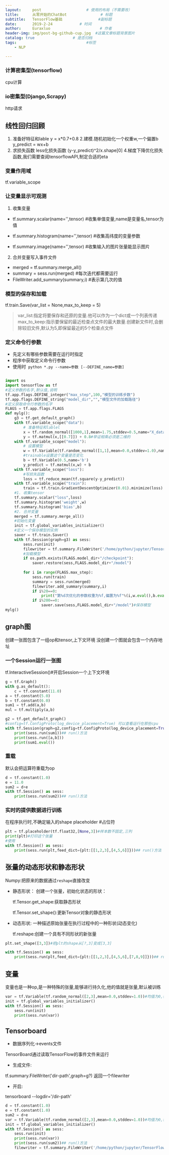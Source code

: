 ```yaml
---
layout:     post                    # 使用的布局（不需要改）
title:      从零开始的ChatBot               # 标题 
subtitle:   TensorFlow基础                #副标题
date:       2019-2-24            # 时间
author:     Euraxluo                      # 作者
header-img: img/post-bg-github-cup.jpg  #这篇文章标题背景图片
catalog: true                 # 是否归档
tags:                               #标签
    - NLP

---
```


### 计算密集型(tensorflow)
cpu计算
### io密集型(Django,Scrapy)
http请求

## 线性回归回顾
1. 准备好特征和lable
y = x*0.7+0.8
2.建模.随机初始化一个权重w,一个偏置b
y_predict = wx+b
3. 求损失函数
less化损失函数
(y-y_predict)^2/x.shape[0]
4.梯度下降优化损失函数,我们需要查阅tensorflowAPI,制定合适的eta

### 变量作用域
tf.variable_scope

### 让变量显示可观测
1. 收集变量
- tf.summary.scalar(name='',tensor) #收集单值变量,name是变量名,tensor为值

- tf.summary.histogram(name='',tensor) #收集高纬度的变量参数

- tf.summary.image(name='',tensor) #收集输入的图片张量能显示图片
2. 合并变量写入事件文件
- merged = tf.summary.merge_all()
- summary = sess.run(merged) #每次迭代都需要运行
- FileWriter.add_summary(summary,i) #表示第几次的值

### 模型的保存和加载
tf.train.Save(var_list = None,max_to_keep = 5)
>var_list:指定将要保存和还原的变量.他可以作为一个dict或一个列表传递
>max_to_keep:指示要保留的最近检查点文件的最大数量.创建新文件时,会删除较旧文件,默认为5,即保留最近的5个检查点文件
### 定义命令行参数
- 先定义有哪些参数需要在运行时指定
- 程序中获取定义命令行参数
- 使用时` python *.py --name=参数 [--DEFINE_name=参数]`


```python

import os
import tensorflow as tf
#定义参数的名字,默认值,说明
tf.app.flags.DEFINE_integer("max_step",100,"模型的训练步数")
tf.app.flags.DEFINE_string("model_dir","","模型文件的加载路径")
#定义获取命令行参数的名字
FLAGS = tf.app.flags.FLAGS
def mylg():
    g3 = tf.get_default_graph()
    with tf.variable_scope("data"):
        # 准备特征和lablel
        x = tf.random_normal([1000,1],mean=1.75,stddev=0.5,name="X_data")
        y = tf.matmul(x,[[0.7]]) + 0.8#举证相乘必须是二维的
    with tf.variable_scope("model"):
        # 设置模型
        w = tf.Variable(tf.random_normal([1,1],mean=0.0,stddev=1.0),name="w",trainable=True)
        #trainable设置这个变量是否变化
        b = tf.Variable(0.5,name='b')
        y_predict = tf.matmul(x,w) + b
    with tf.variable_scope("loss"):
        #写损失函数
        loss = tf.reduce_mean(tf.square(y-y_predict))
    with tf.variable_scope("train"):
        train = tf.train.GradientDescentOptimizer(0.01).minimize(loss)
    #1. 收集tensor
    tf.summary.scalar("loss",loss)
    tf.summary.histogram('weight',w)
    tf.summary.histogram('bias',b)
    #2. 合并变量
    merged = tf.summary.merge_all()
    #初始化变量
    init = tf.global_variables_initializer()
    #定义一个保存模型的实例
    saver = tf.train.Saver()
    with tf.Session(graph=g3) as sess:
        sess.run(init)
        filewriter = tf.summary.FileWriter('/home/python/jupyter/TensorFlow',graph=g3)
        #加载模型
        if os.path.exists(FLAGS.model_dir+"/checkpoint"):
            saver.restore(sess,FLAGS.model_dir+"/model")
            
        for i in range(FLAGS.max_step):
            sess.run(train)
            summary = sess.run(merged)
            filewriter.add_summary(summary,i) 
            if i%20==0:
                print("第%d次优化的参数权重为%f,偏置为%f"%(i,w.eval(),b.eval()))
            if i%200==0: 
                saver.save(sess,FLAGS.model_dir+"/model")#保存模型
mylg()
```

## graph图
创建一张图包含了一组op和tensor,上下文环境
没创建一个图就会包含一个内存地址
### 一个Session运行一张图
tf.InteractiveSession()#开启Session一个上下文环境


```python
g = tf.Graph()
with g.as_default():
    c = tf.constant(11.0)
a = tf.constant(5.0)
b = tf.constant(6.0)
sum1 = tf.add(a,b)
mul = tf.multiply(a,b)

g2 = tf.get_default_graph()
#config=tf.ConfigProto(log_device_placement=True) 可以查看运行在那些cpu
with tf.Session(graph=g2,config=tf.ConfigProto(log_device_placement=True)) as sess:
    print(sess.run(sum1))## run()方法
    print(sess.run([a,b]))
    print(sum1.eval())
```

### 重载
默认会把运算符重载为op



```python
d = tf.constant(1.0)
e = 11.0
sum2 = d+e
with tf.Session() as sess:
    print(sess.run(sum2))## run()方法
```

### 实时的提供数据进行训练
在程序执行时,不确定输入的shape
placeholder #占位符


```python
plt = tf.placeholder(tf.float32,[None,3])#样本数不固定,三列
print(plt)#打印这个张量
#使用
with tf.Session() as sess:
    print(sess.run(plt,feed_dict={plt:[[1,2,3],[4,5,6]]}))## run()方法
```

## 张量的动态形状和静态形状
Numpy:把原来的数据通过`reshape`直接改变
- 静态形状：
创建一个张量，初始化状态的形状：

    tf.Tensor.get_shape:获取静态形状
  
    tf.Tensor.set_shape():更新Tensor对象的静态形状
- 动态形状:
一种描述原始张量在执行过程中的一种形状(动态变化)

    tf.reshape:创建一个具有不同形状的新张量



```python
plt.set_shape([3,3])#把plt的shape从[?,3]变成[3,3]
```


```python
with tf.Session() as sess:
    print(sess.run(plt,feed_dict={plt:[[1,2,3],[4,5,6],[7,8,9]]}))## run()方法
```

## 变量
变量也是一种op,是一种特殊的张量,能够进行持久化,他的值就是张量,默认被训练


```python
var = tf.Variable(tf.random_normal([2,3],mean=0.0,stddev=1.0))#均值为0,标准差为1
init = tf.global_variables_initializer()
with tf.Session() as sess:
    sess.run(init)
    print(sess.run(var))
```

## Tensorboard
- 数据序列化->events文件

TensorBoard通过读取TensorFlow的事件文件来运行
- 生成文件:

tf.summary.FileWriter('dir-path',graph=g?)
返回一个filewriter
- 开启:

tensorboard --logdir='/dir-path'


```python
d = tf.constant(1.0)
e = tf.constant(1.0)
sum2 = d+e
var = tf.Variable(tf.random_normal([2,3],mean=0.0,stddev=1.0))#均值为0,标准差为1
init = tf.global_variables_initializer()
with tf.Session() as sess:
    sess.run(init)
    print(sess.run(var))
    print(sess.run(sum2))## run()方法
    filewriter = tf.summary.FileWriter('/home/python/jupyter/TensorFlow',graph=sess.graph)
```
